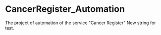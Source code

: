 # CancerRegister_Automation
The project of automation of the service "Cancer Register"
New string for test.
